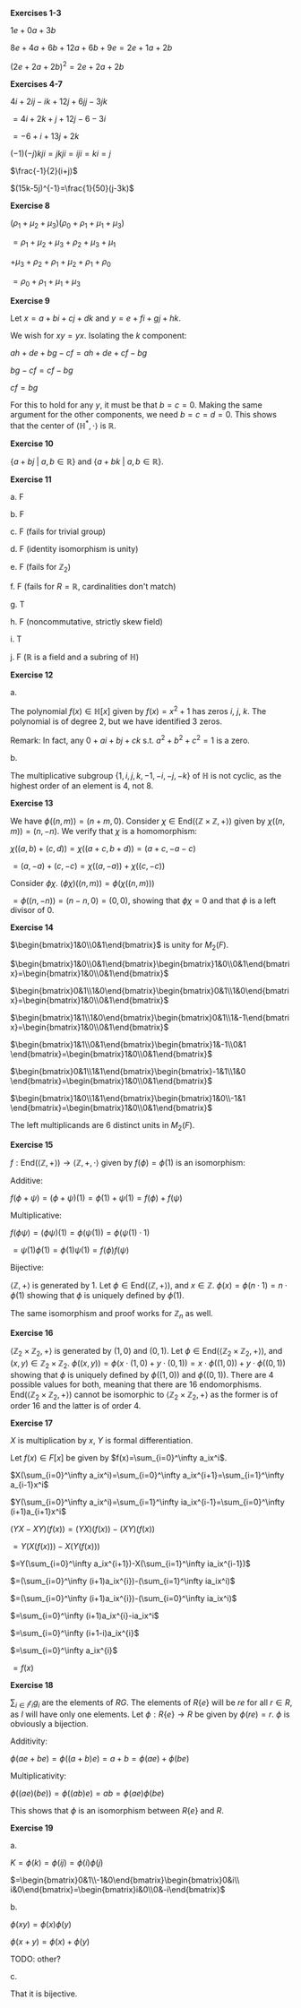 **Exercises 1-3**

$1e+0a+3b$

$8e+4a+6b+12a+6b+9e=2e+1a+2b$

$(2e+2a+2b)^2=2e+2a+2b$



**Exercises 4-7**

$4i+2ij-ik+12j+6jj-3jk$

$=4i+2k+j+12j-6-3i$

$=-6+i+13j+2k$



$(-1)(-j)kji=jkji=iji=ki=j$



$\frac{-1}{2}(i+j)$



$(15k-5j)^{-1}=\frac{1}{50}(j-3k)$



**Exercise 8**

$(\rho_1+\mu_2+\mu_3)(\rho_0+\rho_1+\mu_1+\mu_3)$

$=\rho_1+\mu_2+\mu_3+\rho_2+\mu_3+\mu_1$

$+\mu_3+\rho_2+\rho_1+\mu_2+\rho_1+\rho_0$

$=\rho_0+\rho_1+\mu_1+\mu_3$



**Exercise 9**

Let $x=a+bi+cj+dk$ and $y=e+fi+gj+hk$.

We wish for $xy=yx$. Isolating the $k$ component:

$ah+de+bg-cf=ah+de+cf-bg$

$bg-cf=cf-bg$

$cf=bg$

For this to hold for any $y$, it must be that $b=c=0$. Making the same argument for the other components, we need $b=c=d=0$. This shows that the center of $\langle\mathbb{H}^*,\cdot\rangle$ is $\mathbb{R}$.



**Exercise 10**

$\{a+bj\ |\ a,b\in\mathbb{R}\}$ and $\{a+bk\ |\ a,b\in\mathbb{R}\}$.



**Exercise 11**

a. F

b. F

c. F (fails for trivial group)

d. F (identity isomorphism is unity)

e. F (fails for $\mathbb{Z}_2$)

f. F (fails for $R=\mathbb{R}$, cardinalities don't match)

g. T

h. F (noncommutative, strictly skew field)

i. T

j. F ($\mathbb{R}$ is a field and a subring of $\mathbb{H}$)



**Exercise 12**

a.

The polynomial $f(x)\in \mathbb{H}[x]$ given by $f(x)=x^2+1$ has zeros $i$, $j$, $k$. The polynomial is of degree 2, but we have identified 3 zeros.

Remark: In fact, any $0+ai+bj+ck$ s.t. $a^2+b^2+c^2=1$ is a zero.

b.

The multiplicative subgroup $\{1,i,j,k,-1,-i,-j,-k\}$ of $\mathbb{H}$ is not cyclic, as the highest order of an element is 4, not 8.



**Exercise 13**

We have $\phi((n,m))=(n+m,0)$. Consider $\chi\in\mathrm{End}(\langle\mathbb{Z}\times\mathbb{Z}, +\rangle)$ given by $\chi((n,m))=(n,-n)$. We verify that $\chi$ is a homomorphism:

$\chi((a,b)+(c,d))=\chi((a+c,b+d))=(a+c,-a-c)$

$=(a,-a)+(c,-c)=\chi((a,-a))+\chi((c,-c))$ 

Consider $\phi\chi$. $(\phi\chi)((n,m))=\phi(\chi((n,m)))$

$=\phi((n,-n))=(n-n,0)=(0,0)$, showing that $\phi\chi=0$ and that $\phi$ is a left divisor of 0.



**Exercise 14**

$\begin{bmatrix}1&0\\0&1\end{bmatrix}$ is unity for $M_2(F)$.

$\begin{bmatrix}1&0\\0&1\end{bmatrix}\begin{bmatrix}1&0\\0&1\end{bmatrix}=\begin{bmatrix}1&0\\0&1\end{bmatrix}$

$\begin{bmatrix}0&1\\1&0\end{bmatrix}\begin{bmatrix}0&1\\1&0\end{bmatrix}=\begin{bmatrix}1&0\\0&1\end{bmatrix}$

$\begin{bmatrix}1&1\\1&0\end{bmatrix}\begin{bmatrix}0&1\\1&-1\end{bmatrix}=\begin{bmatrix}1&0\\0&1\end{bmatrix}$

$\begin{bmatrix}1&1\\0&1\end{bmatrix}\begin{bmatrix}1&-1\\0&1 \end{bmatrix}=\begin{bmatrix}1&0\\0&1\end{bmatrix}$

$\begin{bmatrix}0&1\\1&1\end{bmatrix}\begin{bmatrix}-1&1\\1&0 \end{bmatrix}=\begin{bmatrix}1&0\\0&1\end{bmatrix}$

$\begin{bmatrix}1&0\\1&1\end{bmatrix}\begin{bmatrix}1&0\\-1&1 \end{bmatrix}=\begin{bmatrix}1&0\\0&1\end{bmatrix}$

The left multiplicands are 6 distinct units in $M_2(F)$.



**Exercise 15**

$f:\mathrm{End}(\langle\mathbb{Z},+\rangle)\to\langle\mathbb{Z},+,\cdot\rangle$ given by $f(\phi)=\phi(1)$ is an isomorphism:

Additive:

$f(\phi+\psi)=(\phi+\psi)(1)=\phi(1)+\psi(1)=f(\phi)+f(\psi)$

Multiplicative:

$f(\phi\psi)=(\phi\psi)(1)=\phi(\psi(1))=\phi(\psi(1)\cdot 1)$

$=\psi(1)\phi(1)=\phi(1)\psi(1)=f(\phi)f(\psi)$

Bijective:

$\langle\mathbb{Z},+\rangle$ is generated by $1$. Let $\phi\in\mathrm{End}(\langle\mathbb{Z},+\rangle)$, and $x\in\mathbb{Z}$. $\phi(x)=\phi(n\cdot 1)=n\cdot\phi(1)$ showing that $\phi$ is uniquely defined by $\phi(1)$.



The same isomorphism and proof works for $\mathbb{Z}_n$ as well.



**Exercise 16**

$\langle\mathbb{Z}_2\times\mathbb{Z}_2,+\rangle$ is generated by $(1,0)$ and $(0,1)$. Let $\phi\in\mathrm{End}(\langle\mathbb{Z}_2\times\mathbb{Z}_2,+\rangle)$, and $(x,y)\in\mathbb{Z}_2\times\mathbb{Z}_2$. $\phi((x,y))=\phi(x\cdot(1,0)+y\cdot(0,1))=x\cdot\phi((1,0))+y\cdot\phi((0,1))$ showing that $\phi$ is uniquely defined by $\phi((1,0))$ and $\phi((0,1))$. There are 4 possible values for both, meaning that there are 16 endomorphisms. $\mathrm{End}(\langle\mathbb{Z}_2\times\mathbb{Z}_2,+\rangle)$ cannot be isomorphic to $\langle\mathbb{Z}_2\times\mathbb{Z}_2,+\rangle$ as the former is of order 16 and the latter is of order 4.



**Exercise 17**

$X$ is multiplication by $x$, $Y$ is formal differentiation.

Let $f(x)\in F[x]$ be given by $f(x)=\sum_{i=0}^\infty a_ix^i$.

$X(\sum_{i=0}^\infty a_ix^i)=\sum_{i=0}^\infty a_ix^{i+1}=\sum_{i=1}^\infty a_{i-1}x^i$

$Y(\sum_{i=0}^\infty a_ix^i)=\sum_{i=1}^\infty ia_ix^{i-1}=\sum_{i=0}^\infty (i+1)a_{i+1}x^i$

$(YX-XY)(f(x))=(YX)(f(x))-(XY)(f(x))$

$=Y(X(f(x)))-X(Y(f(x)))$

$=Y(\sum_{i=0}^\infty a_ix^{i+1})-X(\sum_{i=1}^\infty ia_ix^{i-1})$

$=(\sum_{i=0}^\infty (i+1)a_ix^{i})-(\sum_{i=1}^\infty ia_ix^i)$

$=(\sum_{i=0}^\infty (i+1)a_ix^{i})-(\sum_{i=0}^\infty ia_ix^i)$

$=\sum_{i=0}^\infty (i+1)a_ix^{i}-ia_ix^i$

$=\sum_{i=0}^\infty (i+1-i)a_ix^{i}$

$=\sum_{i=0}^\infty a_ix^{i}$

$=f(x)$



**Exercise 18**

$\sum_{i\in I}r_ig_i$ are the elements of $RG$. The elements of $R\{e\}$ will be $re$ for all $r\in R$, as $I$ will have only one elements. Let $\phi:R\{e\}\to R$ be given by $\phi(re)=r$. $\phi$ is obviously a bijection.

Additivity:

$\phi(ae+be)=\phi((a+b)e)=a+b=\phi(ae)+\phi(be)$

Multiplicativity:

$\phi((ae)(be))=\phi((ab)e)=ab=\phi(ae)\phi(be)$

This shows that $\phi$ is an isomorphism between $R\{e\}$ and $R$.



**Exercise 19**

a.

$K=\phi(k)=\phi(ij)=\phi(i)\phi(j)$

$=\begin{bmatrix}0&1\\-1&0\end{bmatrix}\begin{bmatrix}0&i\\ i&0\end{bmatrix}=\begin{bmatrix}i&0\\0&-i\end{bmatrix}$

b.

$\phi(xy)=\phi(x)\phi(y)$

$\phi(x+y)=\phi(x)+\phi(y)$

TODO: other?

c.

That it is bijective.
